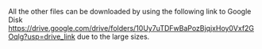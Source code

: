 All the other files can be downloaded by using the following link to Google Disk 
https://drive.google.com/drive/folders/10Uy7uTDFwBaPozBjqjxHoy0Vxf2GOqlg?usp=drive_link
due to the large sizes.
